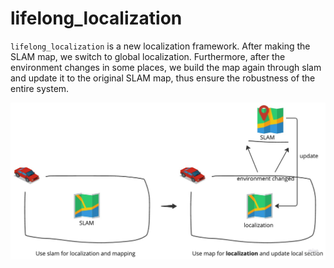 # lifelong_localization
`lifelong_localization` is a new localization framework. After making the SLAM map, we switch to global localization. Furthermore, after the environment changes in some places, we build the map again through slam and update it to the original SLAM map, thus ensure the robustness of the entire system.

![fresh_localization](docs/framework.jpg)
